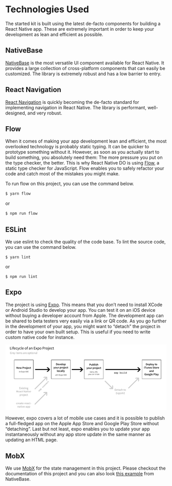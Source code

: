 # Technologies Used

The started kit is built using the latest de-facto components for building a React Native app.
These are extremely important in order to keep your development as lean and efficient as possible. 

## NativeBase

[NativeBase](https://github.com/GeekyAnts/NativeBase) is the most versatile UI component available for React Native.
It provides a large collection of cross-platform components that can easily be customized.
The library is extremely robust and has a low barrier to entry.

## React Navigation
[React Navigation](https://reactnavigation.org/) is quickly becoming the de-facto standard for implementing navigation in React Native. The library is performant, well-designed, and very robust.

## Flow

When it comes of making your app development lean and efficient, the most overlooked technology is probably static typing.
It can be quicker to prototype something without it. However, as soon as you actually start to build something, you absolutely need them: The more pressure you put on the type checker, the better.
This is why React Native DO is using [Flow](https://github.com/facebook/flow), a static type checker for JavaScript.
Flow enables you to safely refactor your code and catch most of the mistakes you might make.

To run flow on this project, you can use the command below.

```bash
$ yarn flow
```

or 

```bash
$ npm run flow
```

## ESLint

We use eslint to check the quality of the code base. To lint the source code, you can use the command below.

```
$ yarn lint
```

or 

```
$ npm run lint
```

## Expo

The project is using [Expo](https://github.com/expo). 
This means that you don’t need to install XCode or Android Studio to develop your app.
You can test it on an iOS device without buying a developer account from Apple.
The development app can be shared to beta testers very easily via a link or QR code. As you go further in the development of your app, you might want to “detach” the project in order to have your own built setup.
This is useful if you need to write custom native code for instance.

![Expo Project Lifecycle](images/expo-lifecycle.png "Expo Project Lifecycle")

However, expo covers a lot of mobile use cases and it is possible to publish a full-fledged app on the Apple App Store and Google Play Store without “detaching”.
Last but not least, expo enables you to update your app instantaneously without any app store update in the same manner as updating an HTML page.

## MobX

We use [MobX](https://github.com/mobxjs/mobx) for the state management in this project.
Please checkout the documentation of this project and you can also look [this example](https://docs.nativebase.io/docs/MobxCounterExample.html) from NativeBase.

